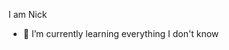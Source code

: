 I am Nick
- 🌱 I’m currently learning everything I don't know 


<!---
kabourek/kabourek is a ✨ special ✨ repository because its `README.md` (this file) appears on your GitHub profile.
You can click the Preview link to take a look at your changes.
--->
